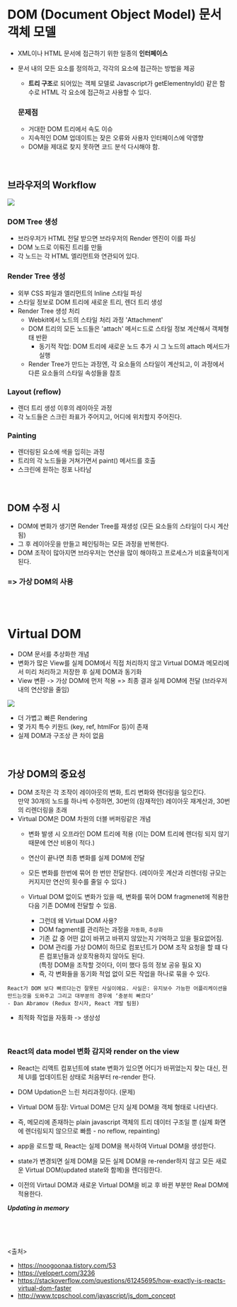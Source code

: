 # DOM (Document Object Model) 문서 객체 모델
- XML이나 HTML 문서에 접근하기 위한 일종의 **인터페이스**
- 문서 내의 모든 요소를 정의하고, 각각의 요소에 접근하는 방법을 제공

  - **트리 구조**로 되어있는 객체 모델로 Javascript가 getElementnyId() 같은 함수로 HTML 각 요소에 접근하고 사용할 수 있다.

  ### 문제점
  - 거대한 DOM 트리에서 속도 이슈
  - 지속적인 DOM 업데이트는 잦은 오류와 사용자 인터페이스에 악영향
  - DOM을 제대로 찾지 못하면 코드 분석 다시해야 함.
<br>

## 브라우저의 Workflow
<img src="01_React/img/browserFlow.png" />

  ### DOM Tree 생성
  - 브라우저가 HTML 전달 받으면 브라우저의 Render 엔진이 이를 파싱
  - DOM 노드로 이뤄진 트리를 만듦
  - 각 노드는 각 HTML 엘리먼트와 연관되어 있다.

  ### Render Tree 생성
  - 외부 CSS 파일과 엘리먼트의 Inline 스타일 파싱
  - 스타일 정보로 DOM 트리에 새로운 트리, 렌더 트리 생성
  - Render Tree 생성 처리
    - Webkit에서 노드의 스타일 처리 과정 'Attachment'
    - DOM 트리의 모든 노드들은 'attach' 메서ㄷ드로 스타일 정보 계산해서 객체형태 반환
      - 동기적 작업: DOM 트리에 새로운 노드 추가 시 그 노드의 attach 메서드가 실행
    - Render Tree가 만드는 과정엔, 각 요소들의 스타일이 계산되고, 이 과정에서 다른 요소들의 스타일 속성들을 참조

  ### Layout (reflow)
  - 렌더 트리 생성 이후의 레이아웃 과정
  - 각 노드들은 스크린 좌표가 주어지고, 어디에 위치할지 주어진다.


  ### Painting
  - 렌더링된 요소에 색을 입히는 과정
  - 트리의 각 노드들을 거쳐가면서 paint() 메서드를 호출
  - 스크린에 원하는 정포 나타남
<br>

## DOM 수정 시
- DOM에 변화가 생기면 Render Tree를 재생성 (모든 요소들의 스타일이 다시 계산됨)
- 그 후 레이아웃을 만들고 페인팅하는 모든 과정을 반복한다.
- DOM 조작이 많아지면 브라우저는 연산을 많이 해야하고 프로세스가 비효율적이게 된다.

### => 가상 DOM의 사용

<br><br>
  
# Virtual DOM
- DOM 문서를 추상화한 개념
- 변화가 많은 View를 실제 DOM에서 직접 처리하지 않고 Virtual DOM과 메모리에서 미리 처리하고 저장한 후 실제 DOM과 동기화
- View 변환 -> 가상 DOM에 먼저 적용 => 최종 결과 실제 DOM에 전달 (브라우저 내의 연산양을 줄임)
<img src="01_React/img/vd.jfif" />

- 더 가볍고 빠른 Rendering
- 몇 가지 특수 키원드 (key, ref, htmlFor 등)이 존재
- 실제 DOM과 구조상 큰 차이 없음
<br>

## 가상 DOM의 중요성
- DOM 조작은 각 조작이 레이아웃의 변화, 트리 변화와 렌더링을 일으킨다. <br> 만약 30개의 노드를 하나씩 수정하면, 30번의 (잠재적인) 레이아웃 재계산과, 30번의 리렌더링을 초래
- Virtual DOM은 DOM 차원의 더블 버퍼링같은 개념
  - 변화 발생 시 오프라인 DOM 트리에 적용 (이는 DOM 트리에 렌더링 되지 않기때문에 연산 비용이 적다.)
  - 연산이 끝나면 최종 변화를 실제 DOM에 전달
  - 모든 변화를 한번에 묶어 한 번만 전달한다. (레이아웃 계산과 리렌더링 규모는 커지지만 연산의 횟수를 줄일 수 있다.)
  
  - Virtual DOM 없이도 변화가 있을 때, 변화를 묶어 DOM fragmenet에 적용한 다음 기존 DOM에 전달할 수 있음.
    - 그런데 왜 Virtual DOM 사용?
    - DOM fagment를 관리하는 과정을 `자동화`, `추상화`
    - 기존 값 중 어떤 값이 바뀌고 바뀌지 않았는지 기억하고 있을 필요없어짐.
    - DOM 관리를 가상 DOM이 하므로 컴포넌트가 DOM 조작 요청을 할 떄 다른 컴포넌들과 상호작용하지 않아도 된다. <br> (특정 DOM을 조작할 것이다, 이미 했다 등의 정보 공유 필요 X)
    - 즉, 각 변화들을 동기화 적업 없이 모든 작업을 하나로 묶을 수 있다.
  

```
React가 DOM 보다 빠르다는건 잘못된 사실이에요. 사실은: 유지보수 가능한 어플리케이션을 만드는것을 도와주고 그리고 대부분의 경우에 ‘충분히 빠르다’
- Dan Abramov (Redux 창시자, React 개발 팀원)
```

- 최적화 작업을 자동화 -> 생상성 
<br>


### React의  data model 변화 감지와 render on the view
- React는 리액트 컴포넌트에 state 변화가 있으면 어디가 바뀌었는지 찾는 대신, 전체 UI를 업데이트된 상태로 처음부터 re-render 한다.
- DOM Updation은 느린 처리과정이다. (문제)
- Virtual DOM 등장: Virtual DOM은 단지 실제 DOM을 객체 형태로 나타낸다.
- 즉, 메모리에 존재하는 plain javascript 객체의 트리 데이터 구조일 뿐 (실제 화면에 렌더링되지 않으므로 빠름 - no reflow, repainting)

- app을 로드할 때, React는 실제 DOM을 복사하여 Virtual DOM을 생성한다.
- state가 변경되면 실제 DOM을 모든 실제 DOM을 re-render하지 않고 모든 새로운 Virtual DOM(updated state와 함께)을 렌더링한다.
- 이전의 Virtaul DOM과 새로운 Virtual DOM을 비교 후 바뀐 부분만 Real DOM에 적용한다.

***Updating in memory***

<br><br><br>

<출처>
- https://noogoonaa.tistory.com/53
- https://velopert.com/3236
- https://stackoverflow.com/questions/61245695/how-exactly-is-reacts-virtual-dom-faster
- http://www.tcpschool.com/javascript/js_dom_concept
